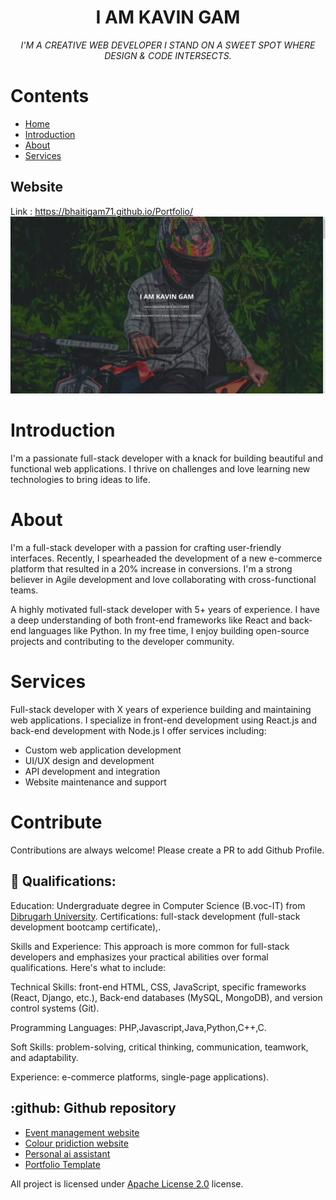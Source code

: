 <h1 align="center">I AM KAVIN GAM</h1>
<p align="center"><i>I'M A CREATIVE WEB DEVELOPER I STAND ON A SWEET SPOT WHERE DESIGN & CODE INTERSECTS.</i></p>

# Contents
  - [Home](#)
  - [Introduction](#)
  - [About](#)
  - [Services](#)
## Website

Link : https://bhaitigam71.github.io/Portfolio/
<a href="https://bhaitigam71.github.io/Portfolio/"><img src="https://github.com/bhaitigam71/Portfolio/blob/main/assets/portfolio-page.png" alt="Portfolio Web Page" /></a>

# Introduction
I'm a passionate full-stack developer with a knack for building beautiful and functional web applications. I thrive on challenges and love learning new technologies to bring ideas to life.
# About
I'm a full-stack developer with a passion for crafting user-friendly interfaces.  Recently, I spearheaded the development of a new e-commerce platform that resulted in a 20% increase in conversions. I'm a strong believer in Agile development and love collaborating with cross-functional teams.

A highly motivated full-stack developer with 5+ years of experience.  I have a deep understanding of both front-end frameworks like React and back-end languages like Python.  In my free time, I enjoy building open-source projects and contributing to the developer community.
# Services
Full-stack developer with X years of experience building and maintaining web applications. I specialize in front-end development using React.js and back-end development with Node.js  I offer services including:
* Custom web application development
* UI/UX design and development
* API development and integration
* Website maintenance and support
# Contribute

Contributions are always welcome! Please create a PR to add Github Profile.

## :pencil: Qualifications:

Education: Undergraduate degree in Computer Science (B.voc-IT) from [Dibrugarh University](#).
Certifications: full-stack development (full-stack development bootcamp certificate),.

Skills and Experience:
This approach is more common for full-stack developers and emphasizes your practical abilities over formal qualifications. Here's what to include:

Technical Skills: front-end HTML, CSS, JavaScript, specific frameworks (React, Django, etc.), Back-end databases (MySQL, MongoDB), and version control systems (Git).

Programming Languages: PHP,Javascript,Java,Python,C++,C.

Soft Skills: problem-solving, critical thinking, communication, teamwork, and adaptability.

Experience: e-commerce platforms, single-page applications).


## :github: Github repository
- [Event management website ](#)
- [Colour pridiction website ](#)
- [Personal ai assistant ](#)
- [Portfolio Template ](#)


All project is licensed under [Apache License 2.0](#) license.
